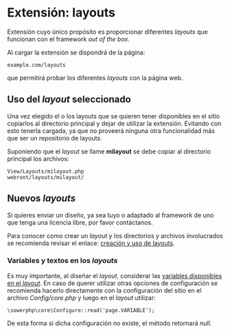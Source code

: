 Extensión: layouts
==================

Extensión cuyo único propósito es proporcionar diferentes *layouts* que
funcionan con el framework *out of the box*.

Al cargar la extensión se dispondrá de la página:

	example.com/layouts

que permitirá probar los diferentes *layouts* con la página web.

Uso del *layout* seleccionado
-----------------------------

Una vez elegido el o los layouts que se quieren tener disponibles en el sitio
copiarlos al directorio principal y dejar de utilizar la extensión. Evitando con
esto tenerla cargada, ya que no proveerá ninguna otra funcionalidad más que ser
un repositorio de layouts.

Suponiendo que el *layout* se llame **milayout** se debe copiar al directorio
principal los archivos:

	View/Layouts/milayout.php
	webroot/layouts/milayout/

Nuevos *layouts*
----------------

Si quieres enviar un diseño, ya sea tuyo o adaptado al framework de uno que
tenga una licencia libre, por favor contáctanos.

Para conocer como crear un *layout* y los directorios y archivos involucrados
se recomienda revisar el enlace: [creación y uso de
layouts](http://sowerphp.org/doc/mvc/vista/layouts).

### Variables y textos en los *layouts*

Es muy importante, al diseñar el *layout*, considerar las [variables disponibles
en el *layout*](http://sowerphp.org/doc/mvc/vista/variables). En caso de querer
utilizar otras opciones de configuración se recomienda hacerlo directamente con
la configuración del sitio en el archivo *Config/core.php* y luego en el
*layout* utilizar:

	\sowerphp\core\Configure::read('page.VARIABLE');

De esta forma si dicha configuración no existe, el método retornará *null*.
